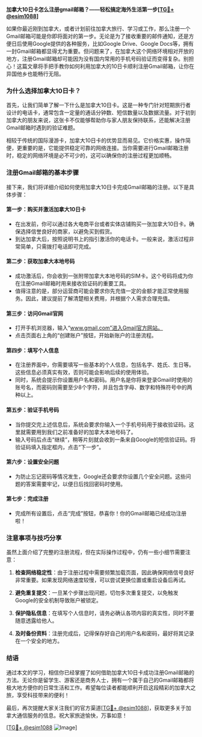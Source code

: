 **加拿大10日卡怎么注册gmail邮箱？——轻松搞定海外生活第一步[[TG💪+ @esim1088](https://t.me/s/esim1088)]**

如果你最近刚到加拿大，或者计划前往加拿大旅行、学习或工作，那么注册一个Gmail邮箱可能是你即将面对的第一步。无论是为了接收重要的邮件通知，还是方便日后使用Google提供的各种服务，比如Google Drive、Google Docs等，拥有一封Gmail邮箱都显得尤为重要。但问题来了，在加拿大这个网络环境相对开放的地方，注册Gmail邮箱却可能因为没有国内常用的手机号码验证而变得复杂。别担心！这篇文章将手把手教你如何利用加拿大的10日卡顺利注册Gmail邮箱，让你在异国他乡也能畅行无阻。

### **为什么选择加拿大10日卡？**

首先，让我们简单了解一下什么是加拿大10日卡。这是一种专门针对短期旅行者设计的电话卡，通常包含一定量的通话分钟数、短信数量以及数据流量。对于初到加拿大的朋友来说，这张卡不仅能够帮助你与家人朋友保持联系，还能解决注册Gmail邮箱时遇到的验证难题。

相较于传统的国际漫游卡，加拿大10日卡的优势显而易见。它价格实惠，操作简便，更重要的是，它能提供稳定可靠的网络连接。当你需要进行Gmail邮箱注册时，稳定的网络环境是必不可少的，这可以确保你的注册过程更加顺畅。

### **注册Gmail邮箱的基本步骤**

接下来，我们将详细介绍如何使用加拿大10日卡完成Gmail邮箱的注册。以下是具体步骤：

#### **第一步：购买并激活加拿大10日卡**
- 在出发前，你可以通过各大电商平台或者实体店铺购买一张加拿大10日卡。确保选择信誉良好的商家，以避免买到假货。
- 到达加拿大后，按照说明书上的指引激活你的电话卡。一般来说，激活过程非常简单，只需拨打电话即可完成。

#### **第二步：获取加拿大本地号码**
- 成功激活后，你会收到一张附带加拿大本地号码的SIM卡。这个号码将成为你在注册Gmail邮箱时用来接收验证码的重要工具。
- 值得注意的是，部分运营商可能会要求你先充值一定的金额才能正常使用服务。因此，建议提前了解清楚相关费用，并根据个人需求合理充值。

#### **第三步：访问Gmail官网**
- 打开手机浏览器，输入“www.gmail.com”进入Gmail官方网站。
- 点击页面右上角的“创建账户”按钮，开始新账户的注册流程。

#### **第四步：填写个人信息**
- 在注册界面中，你需要填写一些基本的个人信息，包括名字、姓氏、生日等。这些信息必须真实有效，否则可能会影响后续的使用体验。
- 同时，系统会提示你设置用户名和密码。用户名是你将来登录Gmail时使用的账号名，而密码则需要至少8个字符，并且包含字母、数字和特殊符号中的两种以上。

#### **第五步：验证手机号码**
- 当你提交完上述信息后，系统会要求你输入一个手机号码用于接收验证码。这里就需要用到我们之前准备好的加拿大本地号码了。
- 输入号码后点击“继续”，稍等片刻就会收到一条来自Google的短信验证码。将验证码填入指定框内，点击“下一步”。

#### **第六步：设置安全问题**
- 为防止忘记密码等情况发生，Google还会要求你设置几个安全问题。这些问题的答案需要牢记，以便日后找回密码时使用。

#### **第七步：完成注册**
- 完成所有设置后，点击“完成”按钮，恭喜你！你的Gmail邮箱已经成功注册啦！

### **注意事项与技巧分享**

虽然上面介绍了完整的注册流程，但在实际操作过程中，仍有一些小细节需要注意：

1. **检查网络稳定性**：由于注册过程中需要频繁加载页面，因此确保网络信号良好非常重要。如果发现网络速度较慢，可以尝试更换位置或重启设备后再试。
   
2. **避免重复提交**：一旦某个步骤出现问题，切勿多次重复提交，以免触发Google的安全机制导致账户被锁定。

3. **保护隐私信息**：在填写个人信息时，请务必确认各项内容的真实性，同时不要随意透露给他人。

4. **及时备份资料**：注册完成后，记得保存好自己的用户名和密码，最好将其记录在一个安全的地方。

### **结语**

通过本文的学习，相信你已经掌握了如何借助加拿大10日卡成功注册Gmail邮箱的方法。无论你是留学生、游客还是商务人士，拥有一个属于自己的Gmail邮箱都将极大地方便你的日常生活和工作。希望每位读者都能顺利开启这段精彩的加拿大之旅，享受科技带来的便利！

最后，再次提醒大家关注我们的官方渠道[[TG💪+ @esim1088](https://t.me/s/esim1088)]，获取更多关于加拿大通信服务的信息。祝大家旅途愉快，万事如意！

[[TG💪+ @esim1088](https://t.me/s/esim1088) ![Image](https://i.postimg.cc/4NQfJmqS/Snipaste-2025-05-13-00-14-12.png)]